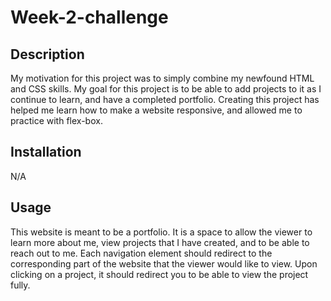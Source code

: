 # Week-2-challenge

## Description

My motivation for this project was to simply combine my newfound HTML and CSS skills. My goal for this project is to be able to add projects to it as I continue to learn, and have a completed portfolio. Creating this project has helped me learn how to make a website responsive, and allowed me to practice with flex-box. 


## Installation

N/A

## Usage

This website is meant to be a portfolio. It is a space to allow the viewer to learn more about me, view projects that I have created, and to be able to reach out to me. Each navigation element should redirect to the corresponding part of the website that the viewer would like to view. Upon clicking on a project, it should redirect you to be able to view the project fully. 

